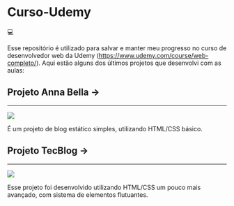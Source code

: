 <h1>Curso-Udemy</h1>

💻 <p>Esse repositório é utilizado para salvar e manter meu progresso no curso de desenvolvedor web da Udemy (https://www.udemy.com/course/web-completo/).
Aqui estão alguns dos últimos projetos que desenvolvi com as aulas:</p>

<h2>Projeto Anna Bella -></h2>
<hr>
<img src=https://user-images.githubusercontent.com/70920017/116572178-1dbe0600-a8e2-11eb-852f-0e98e71ff07b.png>
<p>É um projeto de blog estático simples, utilizando HTML/CSS básico.</p>

<h2>Projeto TecBlog -></h2>
<hr>
<img src=https://user-images.githubusercontent.com/70920017/116571142-30840b00-a8e1-11eb-808c-8d23dc432292.png>
<p>Esse projeto foi desenvolvido utilizando HTML/CSS um pouco mais avançado, com sistema de elementos flutuantes.</p>

